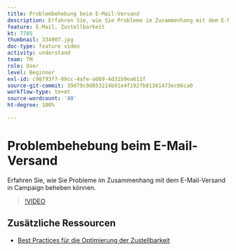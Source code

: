 ```yaml
---
title: Problembehebung beim E-Mail-Versand
description: Erfahren Sie, wie Sie Probleme im Zusammenhang mit dem E-Mail-Versand in Campaign beheben können.
feature: E-Mail, Zustellbarkeit
kt: 7785
thumbnail: 334907.jpg
doc-type: feature video
activity: understand
team: TM
role: User
level: Beginner
exl-id: c98793f7-09cc-4afe-a089-4d31b9ea611f
source-git-commit: 39d79c9d853214b91e4f192fb01381473ec06ca0
workflow-type: tm+mt
source-wordcount: '40'
ht-degree: 100%

---
```


# Problembehebung beim E-Mail-Versand

Erfahren Sie, wie Sie Probleme im Zusammenhang mit dem E-Mail-Versand in Campaign beheben können.

>[!VIDEO](https://video.tv.adobe.com/v/334907?quality=12)

## Zusätzliche Ressourcen

* [Best Practices für die Optimierung der Zustellbarkeit](https://experienceleague.adobe.com/docs/deliverability-learn/deliverability-best-practice-guide/introduction.html?lang=de)
